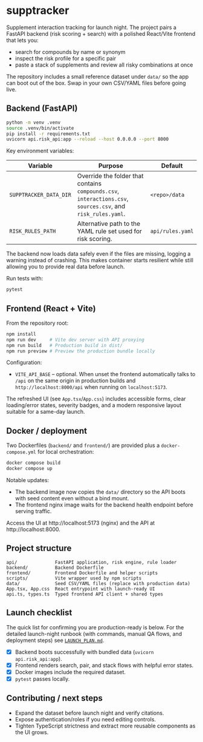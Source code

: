 # supptracker

Supplement interaction tracking for launch night. The project pairs a FastAPI backend (risk scoring + search) with a polished React/Vite frontend that lets you:

- search for compounds by name or synonym
- inspect the risk profile for a specific pair
- paste a stack of supplements and review all risky combinations at once

The repository includes a small reference dataset under `data/` so the app can boot out of the box. Swap in your own CSV/YAML files before going live.

## Backend (FastAPI)

```bash
python -m venv .venv
source .venv/bin/activate
pip install -r requirements.txt
uvicorn api.risk_api:app --reload --host 0.0.0.0 --port 8000
```

Key environment variables:

| Variable | Purpose | Default |
| --- | --- | --- |
| `SUPPTRACKER_DATA_DIR` | Override the folder that contains `compounds.csv`, `interactions.csv`, `sources.csv`, and `risk_rules.yaml`. | `<repo>/data` |
| `RISK_RULES_PATH` | Alternative path to the YAML rule set used for risk scoring. | `api/rules.yaml` |

The backend now loads data safely even if the files are missing, logging a warning instead of crashing. This makes container starts resilient while still allowing you to provide real data before launch.

Run tests with:

```bash
pytest
```

## Frontend (React + Vite)

From the repository root:

```bash
npm install
npm run dev     # Vite dev server with API proxying
npm run build   # Production build in dist/
npm run preview # Preview the production bundle locally
```

Configuration:

- `VITE_API_BASE` – optional. When unset the frontend automatically talks to `/api` on the same origin in production builds and `http://localhost:8000/api` when running on `localhost:5173`.

The refreshed UI (see `App.tsx`/`App.css`) includes accessible forms, clear loading/error states, severity badges, and a modern responsive layout suitable for a same-day launch.

## Docker / deployment

Two Dockerfiles (`backend/` and `frontend/`) are provided plus a `docker-compose.yml` for local orchestration:

```bash
docker compose build
docker compose up
```

Notable updates:

- The backend image now copies the `data/` directory so the API boots with seed content even without a bind mount.
- The frontend nginx image waits for the backend health endpoint before serving traffic.

Access the UI at http://localhost:5173 (nginx) and the API at http://localhost:8000.

## Project structure

```
api/              FastAPI application, risk engine, rule loader
backend/          Backend Dockerfile
frontend/         Frontend Dockerfile and helper scripts
scripts/          Vite wrapper used by npm scripts
data/             Seed CSV/YAML files (replace with production data)
App.tsx, App.css  React entrypoint with launch-ready UI
api.ts, types.ts  Typed frontend API client + shared types
```

## Launch checklist

The quick list for confirming you are production-ready is below. For the detailed launch-night runbook (with commands, manual QA
flows, and deployment steps) see [`LAUNCH_PLAN.md`](./LAUNCH_PLAN.md).

- [x] Backend boots successfully with bundled data (`uvicorn api.risk_api:app`).
- [x] Frontend renders search, pair, and stack flows with helpful error states.
- [x] Docker images include the required dataset.
- [x] `pytest` passes locally.

## Contributing / next steps

- Expand the dataset before launch night and verify citations.
- Expose authentication/roles if you need editing controls.
- Tighten TypeScript strictness and extract more reusable components as the UI grows.

